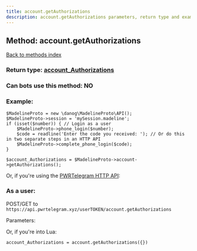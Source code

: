 ```yaml
---
title: account.getAuthorizations
description: account.getAuthorizations parameters, return type and example
---
```

## Method: account.getAuthorizations  
[Back to methods index](index.md)




### Return type: [account\_Authorizations](../types/account_Authorizations.md)

### Can bots use this method: **NO**


### Example:


```
$MadelineProto = new \danog\MadelineProto\API();
$MadelineProto->session = 'mySession.madeline';
if (isset($number)) { // Login as a user
    $MadelineProto->phone_login($number);
    $code = readline('Enter the code you received: '); // Or do this in two separate steps in an HTTP API
    $MadelineProto->complete_phone_login($code);
}

$account_Authorizations = $MadelineProto->account->getAuthorizations();
```

Or, if you're using the [PWRTelegram HTTP API](https://pwrtelegram.xyz):



### As a user:

POST/GET to `https://api.pwrtelegram.xyz/userTOKEN/account.getAuthorizations`

Parameters:




Or, if you're into Lua:

```
account_Authorizations = account.getAuthorizations({})
```

